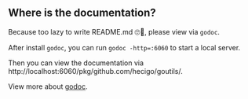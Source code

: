 ## Where is the documentation?

Because too lazy to write README.md 🙄🫣, please view via `godoc`.

After install `godoc`, you can run `godoc -http=:6060` to start a local server.

Then you can view the documentation via http://localhost:6060/pkg/github.com/hecigo/goutils/.

View more about [godoc](https://pkg.go.dev/golang.org/x/tools/cmd/godoc).
